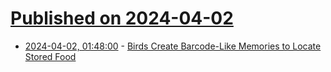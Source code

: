 # [Published on 2024-04-02](index.md)

* [2024-04-02, 01:48:00](https://soylentnews.org/article.pl?sid=24/04/01/019203&from=rss) - [Birds Create Barcode-Like Memories to Locate Stored Food](https://soylentnews.org/article.pl?sid=24/04/01/019203&from=rss)
